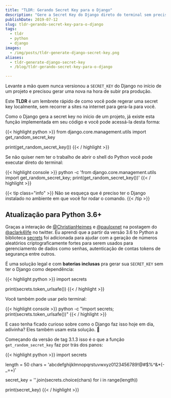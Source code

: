 ```yaml
---
title: "TLDR: Gerando Secret Key para o Django"
description: "Gere a Secret Key do Django direto do terminal sem precisar recorrer a um site na internet"
publishDate: 2019-07-12
slug: tldr-gerando-secret-key-para-o-django
tags:
  - tldr
  - python
  - django
images:
  - /img/posts/tldr-generate-django-secret-key.png
aliases:
  - tldr-generate-django-secret-key
  - /blog/tldr-gerando-secret-key-para-o-django

---
```


Levante a mão quem nunca versionou a `SECRET_KEY` do Django no início de um projeto e precisou gerar uma nova na hora de subir pra produção.

Este **TLDR** é um lembrete rápido de como você pode regerar uma secret key localmente, sem recorrer a sites na internet para gera-la para você.

Como o Django gera a secret key no início de um projeto, já existe esta função implementada em seu código e você pode acessá-la desta forma:

{{< highlight python >}}
from django.core.management.utils import get_random_secret_key

print(get_random_secret_key())
{{< / highlight >}}

Se não quiser nem ter o trabalho de abrir o shell do Python você pode executar direto do terminal:

{{< highlight console >}}
python -c 'from django.core.management.utils import get_random_secret_key; print(get_random_secret_key())'
{{< / highlight >}}

{{< tip class="info" >}}
Não se esqueça que é preciso ter o Django instalado no ambiente em que você for rodar o comando.
{{< /tip >}}

## Atualização para Python 3.6+

Graças a interação de [@ChristianHeimes](https://twitter.com/ChristianHeimes) e [@pauloxnet](https://twitter.com/pauloxnet) na postagem do [@aclark4life](https://twitter.com/aclark4life) no twitter. Eu aprendi que a partir da versão 3.6 to Python a biblioteca [secrets](https://docs.python.org/3/library/secrets.html) foi adicionada para ajudar com a geração de números aleatórios criptograficamente fortes para serem usados para gerenciamento de dados como senhas, autenticação de contas tokens de segurança entre outros.

É uma solução legal e com **baterias inclusas** pra gerar sua `SECRET_KEY` sem ter o Django como dependência:

{{< highlight python >}}
import secrets

print(secrets.token_urlsafe())
{{< / highlight >}}

Você também pode usar pelo terminal:

{{< highlight console >}}
python -c "import secrets; print(secrets.token_urlsafe())"
{{< / highlight >}}

E caso tenha ficado curioso sobre como o Django faz isso hoje em dia, adivinha? Eles também usam esta solução. 🎉

Começando da versão de tag 3.1.3 isso é o que a função `get_random_secret_key` faz por trás dos panos:

{{< highlight python >}}
import secrets

length = 50
chars = 'abcdefghijklmnopqrstuvwxyz0123456789!@#$%^&*(-_=+)'

secret_key = ''.join(secrets.choice(chars) for i in range(length))

print(secret_key)
{{< / highlight >}}
